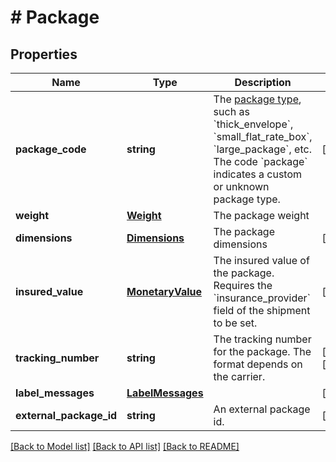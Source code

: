 # # Package

## Properties

Name | Type | Description | Notes
------------ | ------------- | ------------- | -------------
**package_code** | **string** | The [package type](https://www.shipengine.com/docs/reference/list-carrier-packages/), such as &#x60;thick_envelope&#x60;, &#x60;small_flat_rate_box&#x60;, &#x60;large_package&#x60;, etc.  The code &#x60;package&#x60; indicates a custom or unknown package type. | [optional] 
**weight** | [**Weight**](Weight.md) | The package weight | 
**dimensions** | [**Dimensions**](Dimensions.md) | The package dimensions | [optional] 
**insured_value** | [**MonetaryValue**](MonetaryValue.md) | The insured value of the package.  Requires the &#x60;insurance_provider&#x60; field of the shipment to be set. | [optional] 
**tracking_number** | **string** | The tracking number for the package.  The format depends on the carrier. | [optional] [readonly] 
**label_messages** | [**LabelMessages**](LabelMessages.md) |  | [optional] 
**external_package_id** | **string** | An external package id. | [optional] 

[[Back to Model list]](../../README.md#documentation-for-models) [[Back to API list]](../../README.md#documentation-for-api-endpoints) [[Back to README]](../../README.md)


